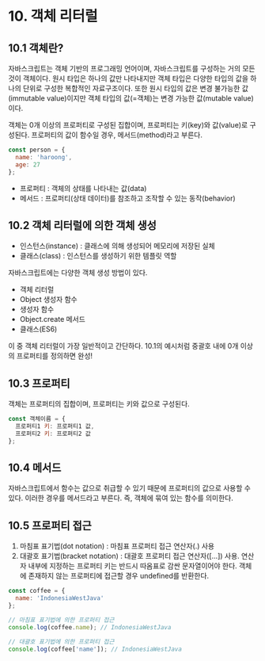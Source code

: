 # 10. 객체 리터럴
## 10.1 객체란?

자바스크립트는 객체 기반의 프로그래밍 언어이며, 자바스크립트를 구성하는 거의 모든 것이 객체이다. 원시 타입은 하나의 값만 나타내지만 객체 타입은 다양한 타입의 값을 하나의 단위로 구성한 복합적인 자료구조이다. 또한 원시 타입의 값은 변경 불가능한 값(immutable value)이지만 객체 타입의 값(=객체)는 변경 가능한 값(mutable value)이다. 

객체는 0개 이상의 프로퍼티로 구성된 집합이며, 프로퍼티는 키(key)와 값(value)로 구성된다. 프로퍼티의 값이 함수일 경우, 메서드(method)라고 부른다.

```jsx
const person = {
  name: 'haroong',
  age: 27
};
```

- 프로퍼티 : 객체의 상태를 나타내는 값(data)
- 메서드 : 프로퍼티(상태 데이터)를 참조하고 조작할 수 있는 동작(behavior)

## 10.2 객체 리터럴에 의한 객체 생성

- 인스턴스(instance) : 클래스에 의해 생성되어 메모리에 저장된 실체
- 클래스(class) : 인스턴스를 생성하기 위한 템플릿 역할

자바스크립트에는 다양한 객체 생성 방법이 있다.

- 객체 리터럴
- Object 생성자 함수
- 생성자 함수
- Object.create 메서드
- 클래스(ES6)

이 중 객체 리터럴이 가장 일반적이고 간단하다. 10.1의 예시처럼 중괄호 내에 0개 이상의 프로퍼티를 정의하면 완성! 

## 10.3 프로퍼티

객체는 프로퍼티의 집합이며, 프로퍼티는 키와 값으로 구성된다.

```jsx
const 객체이름 = {
  프로퍼티1 키: 프로퍼티1 값,
  프로퍼티2 키: 프로퍼티2 값
};
```

## 10.4 메서드

자바스크립트에서 함수는 값으로 취급할 수 있기 때문에 프로퍼티의 값으로 사용할 수 있다. 이러한 경우를 메서드라고 부른다. 즉, 객체에 묶여 있는 함수를 의미한다.

## 10.5 프로퍼티 접근

1. 마침표 표기법(dot notation) :  마침표 프로퍼티 접근 연산자(.) 사용
2. 대괄호 표기법(bracket notation) : 대괄호 프로퍼티 접근 연산자([...]) 사용. 연산자 내부에 지정하는 프로퍼티 키는 반드시 따옴표로 감싼 문자열이어야 한다. 객체에 존재하지 않는 프로퍼티에 접근할 경우 undefined를 반환한다.

```jsx
const coffee = {
  name: 'IndonesiaWestJava'
};

// 마침표 표기법에 의한 프로퍼티 접근
console.log(coffee.name); // IndonesiaWestJava

// 대괄호 표기법에 의한 프로퍼티 접근
console.log(coffee['name']); // IndonesiaWestJava
```
